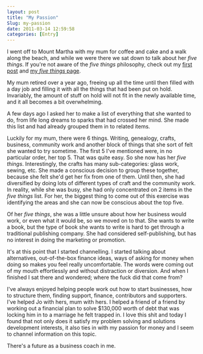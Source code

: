 ```yaml
---
layout: post
title: "My Passion"
Slug: my-passion
date: 2011-03-14 12:59:58
categories: [Entry]
---
```

I went off to Mount Martha with my mum for coffee and cake and a walk along the beach, and while we were there we sat down to talk about her _five things_. If you're not aware of the _five things_ philosophy, check out my [first post](/2011/01/04/an-old-path-rediscovered/) and [my _five things_ page](/my-five-things/).

My mum retired over a year ago, freeing up all the time until then filled with a day job and filling it with all the things that had been put on hold. Invariably, the amount of stuff on hold will not fit in the newly available time, and it all becomes a bit overwhelming.

A few days ago I asked her to make a list of everything that she wanted to do, from life long dreams to sparks that had crossed her mind. She made this list and had already grouped them in to related items.

Luckily for my mum, there were 6 things. Writing, genealogy, crafts, business, community work and another block of things that she sort of felt she wanted to try sometime. The first 5 I've mentioned were, in no particular order, her top 5. That was quite easy. So she now has her _five things_. Interestingly, the crafts has many sub-categories: glass work, sewing, etc. She made a conscious decision to group these together, because she felt she'd get her fix from one of them. Until then, she had diversified by doing lots of different types of craft and the community work. In reality, while she was busy, she had only concentrated on 2 items in the _five things_ list. For her, the biggest thing to come out of this exercise was identifying the areas and she can now be conscious about the top five.

Of her _five things_, she was a little unsure about how her business would work, or even what it would be, so we moved on to that. She wants to write a book, but the type of book she wants to write is hard to get through a traditional publishing company. She had considered self-publishing, but has no interest in doing the marketing or promotion.

It's at this point that I started channelling. I started talking about alternatives, out-of-the-box finance ideas, ways of asking for money when doing so makes you feel really uncomfortable. The words were coming out of my mouth effortlessly and without distraction or diversion. And when I finished I sat there and wondered; where the fuck did that come from?

I've always enjoyed helping people work out how to start businesses, how to structure them, finding support, finance, contributors and supporters. I've helped Jo with hers, mum with hers. I helped a friend of a friend by working out a financial plan to solve $130,000 worth of debt that was locking him in to a marriage he felt trapped in. I love this shit and today I found that not only does it satisfy my problem solving and solutions development interests, it also ties in with my passion for money and I seem to channel information on this topic.

There's a future as a business coach in me.
